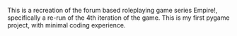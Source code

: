 This is a recreation of the forum based roleplaying game series Empire!, specifically a re-run of the 4th iteration of the game. This is my first pygame project, with minimal coding experience.

